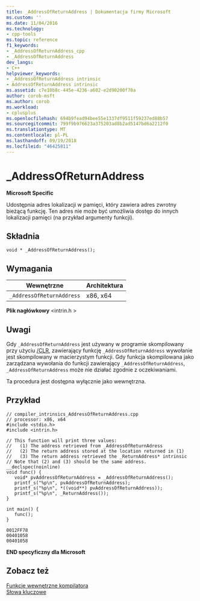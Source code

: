 ```yaml
---
title: _AddressOfReturnAddress | Dokumentacja firmy Microsoft
ms.custom: ''
ms.date: 11/04/2016
ms.technology:
- cpp-tools
ms.topic: reference
f1_keywords:
- _AddressOfReturnAddress_cpp
- _AddressOfReturnAddress
dev_langs:
- C++
helpviewer_keywords:
- _AddressOfReturnAddress intrinsic
- AddressOfReturnAddress intrinsic
ms.assetid: c7e10b8c-445e-4236-a602-e2d90200f70a
author: corob-msft
ms.author: corob
ms.workload:
- cplusplus
ms.openlocfilehash: 694b9fead94bee55e1337df9511f59237ed88b57
ms.sourcegitcommit: 799f9b976623a375203ad8b2ad5147bd6a2212f0
ms.translationtype: MT
ms.contentlocale: pl-PL
ms.lasthandoff: 09/19/2018
ms.locfileid: "46425811"
---
```

# <a name="addressofreturnaddress"></a>_AddressOfReturnAddress

**Microsoft Specific**

Udostępnia adres lokalizacji w pamięci, który zawiera adres zwrotny bieżącą funkcję. Ten adres nie może być umożliwia dostęp do innych lokalizacji pamięci (na przykład argumenty funkcji).

## <a name="syntax"></a>Składnia

```
void * _AddressOfReturnAddress();
```

## <a name="requirements"></a>Wymagania

|Wewnętrzne|Architektura|
|---------------|------------------|
|`_AddressOfReturnAddress`|x86, x64|

**Plik nagłówkowy** \<intrin.h >

## <a name="remarks"></a>Uwagi

Gdy `_AddressOfReturnAddress` jest używany w programie skompilowany przy użyciu [/CLR](../build/reference/clr-common-language-runtime-compilation.md), zawierający funkcję `_AddressOfReturnAddress` wywołanie jest skompilowany w macierzystym funkcji. Gdy funkcja skompilowana jako zarządzana wywołania do funkcji zawierający `_AddressOfReturnAddress`, `_AddressOfReturnAddress` może nie działać zgodnie z oczekiwaniami.

Ta procedura jest dostępna wyłącznie jako wewnętrzna.

## <a name="example"></a>Przykład

```
// compiler_intrinsics_AddressOfReturnAddress.cpp
// processor: x86, x64
#include <stdio.h>
#include <intrin.h>

// This function will print three values:
//   (1) The address retrieved from _AddressOfReturnAdress
//   (2) The return address stored at the location returned in (1)
//   (3) The return address retrieved the _ReturnAddress* intrinsic
// Note that (2) and (3) should be the same address.
__declspec(noinline)
void func() {
   void* pvAddressOfReturnAddress = _AddressOfReturnAddress();
   printf_s("%p\n", pvAddressOfReturnAddress);
   printf_s("%p\n", *((void**) pvAddressOfReturnAddress));
   printf_s("%p\n", _ReturnAddress());
}

int main() {
   func();
}
```

```Output
0012FF78
00401058
00401058
```

**END specyficzny dla Microsoft**

## <a name="see-also"></a>Zobacz też

[Funkcje wewnętrzne kompilatora](../intrinsics/compiler-intrinsics.md)<br/>
[Słowa kluczowe](../cpp/keywords-cpp.md)